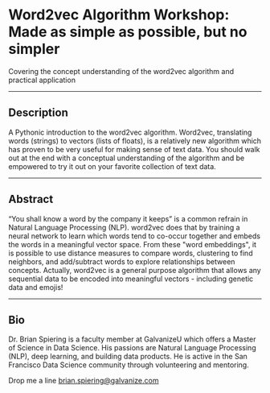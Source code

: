 Word2vec Algorithm Workshop: Made as simple as possible, but no simpler
====

Covering the concept understanding of the word2vec algorithm and practical application

----
Description
----
A Pythonic introduction to the word2vec algorithm. Word2vec, translating words (strings) to vectors (lists of floats), is a relatively new algorithm which has proven to be very useful for making sense of text data. You should walk out at the end with a conceptual understanding of the algorithm and be empowered to try it out on your favorite collection of text data.

----
Abstract
----
“You shall know a word by the company it keeps” is a common refrain in Natural Language Processing (NLP). word2vec does that by training a neural network to learn which words tend to co-occur together and embeds the words in a meaningful vector space. From these "word embeddings", it is possible to use distance measures to compare words, clustering to find neighbors, and add/subtract words to explore relationships between concepts. Actually, word2vec is a general purpose algorithm that allows any sequential data to be encoded into meaningful vectors - including genetic data and emojis!

----
Bio
----

Dr. Brian Spiering is a faculty member at GalvanizeU which offers a Master of Science in Data Science. His passions are Natural Language Processing (NLP), deep learning, and building data products. He is active in the San Francisco Data Science community through volunteering and mentoring.

Drop me a line brian.spiering@galvanize.com
